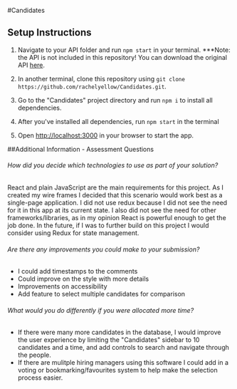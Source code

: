 #Candidates

## Setup Instructions

1. Navigate to your API folder and run `npm start` in your terminal. 
***Note: the API is not included in this repository! You can download the original API [here](https://github.com/KnockriInc/react-assessment).

2. In another terminal, clone this repository using `git clone https://github.com/rachelyellow/Candidates.git`.

3. Go to the "Candidates" project directory and run `npm i` to install all dependencies.

4. After you've installed all dependencies, run `npm start` in the terminal 

5. Open [http://localhost:3000](http://localhost:3000) in your browser to start the app.

##Additional Information - Assessment Questions

###### How did you decide which technologies to use as part of your solution?

React and plain JavaScript are the main requirements for this project. As I created my wire frames I decided that this scenario would work best as a single-page application. I did not use redux because I did not see the need for it in this app at its current state. I also did not see the need for other frameworks/libraries, as in my opinion React is powerful enough to get the job done. In the future, if I was to further build on this project I would consider using Redux for state management.

###### Are there any improvements you could make to your submission?
- I could add timestamps to the comments
- Could improve on the style with more details
- Improvements on accessibility
- Add feature to select multiple candidates for comparison


###### What would you do differently if you were allocated more time?
- If there were many more candidates in the database, I would improve the user experience by limiting the "Candidates" sidebar to 10 candidates and a time, and add controls to search and navigate through the people.
- If there are mulitple hiring managers using this software I could add in a voting or bookmarking/favourites system to help make the selection process easier.
